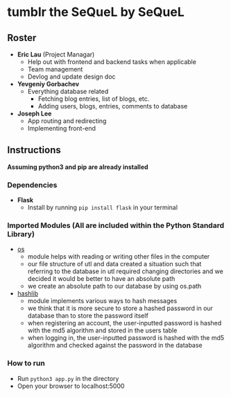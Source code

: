 # tumblr the SeQueL by SeQueL

## Roster 
- **Eric Lau** (Project Managar)
    - Help out with frontend and backend tasks when applicable
    - Team management 
    - Devlog and update design doc
- **Yevgeniy Gorbachev**
    - Everything database related
        - Fetching blog entries, list of blogs, etc.
        - Adding users, blogs, entries, comments to database
- **Joseph Lee**
    - App routing and redirecting
    - Implementing front-end

## Instructions
**Assuming python3 and pip are already installed**
### Dependencies 
- **Flask**
    - Install by running `pip install flask` in your terminal

### Imported Modules (All are included within the Python Standard Library)
- [os](https://docs.python.org/3/library/os.html)
    - module helps with reading or writing other files in the computer
    - our file structure of utl and data created a situation such that referring to the database in utl required changing directories and we decided it would be better to have an absolute path
    - we create an absolute path to our database by using os.path
- [hashlib](https://docs.python.org/3/library/hashlib.html)
    - module implements various ways to hash messages 
    - we think that it is more secure to store a hashed password in our database than to store the password itself
    - when registering an account, the user-inputted password is hashed with the md5 algorithm and stored in the users table 
    - when logging in, the user-inputted password is hashed with the md5 algorithm and checked against the password in the database 
### How to run
- Run `python3 app.py` in the directory
- Open your browser to localhost:5000
